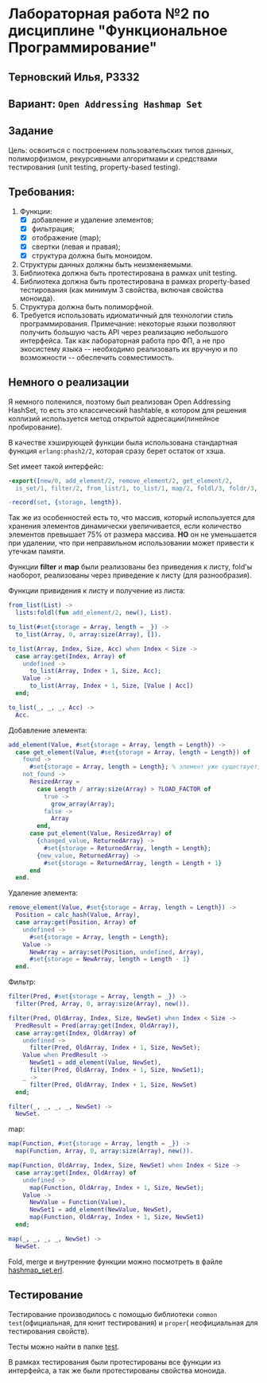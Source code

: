 # Лабораторная работа №2 по дисциплине "Функциональное Программирование"

## Терновский Илья, P3332

## Вариант: `Open Addressing Hashmap Set`

## Задание

Цель: освоиться с построением пользовательских типов данных, полиморфизмом, рекурсивными алгоритмами и средствами
тестирования (unit testing, property-based testing).

## Требования:

1. Функции:
    - [X] добавление и удаление элементов;
    - [X] фильтрация;
    - [X] отображение (map);
    - [X] свертки (левая и правая);
    - [X] структура должна быть моноидом.
2. Структуры данных должны быть неизменяемыми.
3. Библиотека должна быть протестирована в рамках unit testing.
4. Библиотека должна быть протестирована в рамках property-based тестирования (как минимум 3 свойства, включая свойства
   моноида).
5. Структура должна быть полиморфной.
6. Требуется использовать идиоматичный для технологии стиль программирования. Примечание: некоторые языки позволяют
   получить большую часть API через реализацию небольшого интерфейса. Так как лабораторная работа про ФП, а не про
   экосистему языка -- необходимо реализовать их вручную и по возможности -- обеспечить совместимость.

## Немного о реализации

Я немного поленился, поэтому был реализован Open Addressing HashSet, то есть это классический hashtable, в котором для
решения коллизий используется метод открытой адресации(линейное пробирование).

В качестве хэширующей функции была использована стандартная функция `erlang:phash2/2`, которая сразу берет остаток от
хэша.

Set имеет такой интерфейс:

```erlang
-export([new/0, add_element/2, remove_element/2, get_element/2,
  is_set/1, filter/2, from_list/1, to_list/1, map/2, foldl/3, foldr/3, merge/2]).

-record(set, {storage, length}).
```

Так же из особенностей есть то, что массив, который используется для хранения элементов динамически увеличивается, если
количество элементов превышает 75% от размера массива. **НО** он не уменьшается при удалении, что при неправильном
использовании может привести к утечкам памяти.

Функции **filter** и **map** были реализованы без приведения к листу, fold'ы наоборот, реализованы через приведение к
листу (для разнообразия).

Функции привидения к листу и получение из листа:
```erlang
from_list(List) ->
  lists:foldl(fun add_element/2, new(), List).

to_list(#set{storage = Array, length = _}) ->
  to_list(Array, 0, array:size(Array), []).

to_list(Array, Index, Size, Acc) when Index < Size ->
  case array:get(Index, Array) of
    undefined ->
      to_list(Array, Index + 1, Size, Acc);
    Value ->
      to_list(Array, Index + 1, Size, [Value | Acc])
  end;

to_list(_, _, _, Acc) ->
  Acc.
```

Добавление элемента:
```erlang
add_element(Value, #set{storage = Array, length = Length}) ->
  case get_element(Value, #set{storage = Array, length = Length}) of
    found ->
      #set{storage = Array, length = Length}; % элемент уже существует, не добавляем
    not_found ->
      ResizedArray =
        case Length / array:size(Array) > ?LOAD_FACTOR of
          true ->
            grow_array(Array);
          false ->
            Array
        end,
      case put_element(Value, ResizedArray) of
        {changed_value, ReturnedArray} ->
          #set{storage = ReturnedArray, length = Length};
        {new_value, ReturnedArray} ->
          #set{storage = ReturnedArray, length = Length + 1}
      end
  end.
```

Удаление элемента:
```erlang
remove_element(Value, #set{storage = Array, length = Length}) ->
  Position = calc_hash(Value, Array),
  case array:get(Position, Array) of
    undefined ->
      #set{storage = Array, length = Length};
    Value ->
      NewArray = array:set(Position, undefined, Array),
      #set{storage = NewArray, length = Length - 1}
  end.
```

Фильтр:
```erlang
filter(Pred, #set{storage = Array, length = _}) ->
  filter(Pred, Array, 0, array:size(Array), new()).

filter(Pred, OldArray, Index, Size, NewSet) when Index < Size ->
  PredResult = Pred(array:get(Index, OldArray)),
  case array:get(Index, OldArray) of
    undefined ->
      filter(Pred, OldArray, Index + 1, Size, NewSet);
    Value when PredResult ->
      NewSet1 = add_element(Value, NewSet),
      filter(Pred, OldArray, Index + 1, Size, NewSet1);
    _ ->
      filter(Pred, OldArray, Index + 1, Size, NewSet)
  end;

filter(_, _, _, _, NewSet) ->
  NewSet.
```

map:
```erlang
map(Function, #set{storage = Array, length = _}) ->
  map(Function, Array, 0, array:size(Array), new()).

map(Function, OldArray, Index, Size, NewSet) when Index < Size ->
  case array:get(Index, OldArray) of
    undefined ->
      map(Function, OldArray, Index + 1, Size, NewSet);
    Value ->
      NewValue = Function(Value),
      NewSet1 = add_element(NewValue, NewSet),
      map(Function, OldArray, Index + 1, Size, NewSet1)
  end;

map(_, _, _, _, NewSet) ->
  NewSet.
```
Fold, merge и внутренние функции можно посмотреть в файле [hashmap_set.erl](src%2Fhashmap_set.erl).

## Тестирование

Тестирование производилось с помощью библиотеки `common test`(официальная, для юнит тестирования) и `proper`(
неофициальная для тестирования свойств).

Тесты можно найти в папке [test](test).

В рамках тестирования были протестированы все функции из интерфейса, а так же были протестированы свойства моноида.